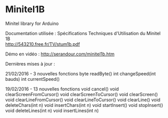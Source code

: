 # Minitel1B
Minitel library for Arduino

Documentation utilisée : Spécifications Techniques d'Utilisation du Minitel 1B<br>
http://543210.free.fr/TV/stum1b.pdf

Démo en vidéo : http://serandour.com/minitel1b.htm

Dernières mises à jour :

21/02/2016 - 3 nouvelles fonctions
byte readByte()
int changeSpeed(int bauds)
int currentSpeed()

19/02/2016 - 13 nouvelles fonctions
void cancel()
void clearScreenFromCursor()
void clearScreenToCursor()
void clearScreen()
void clearLineFromCursor()
void clearLineToCursor()
void clearLine()
void deleteChars(int n)
void insertChars(int n)
void startInsert()
void stopInsert()
void deleteLines(int n)
void insertLines(int n)
